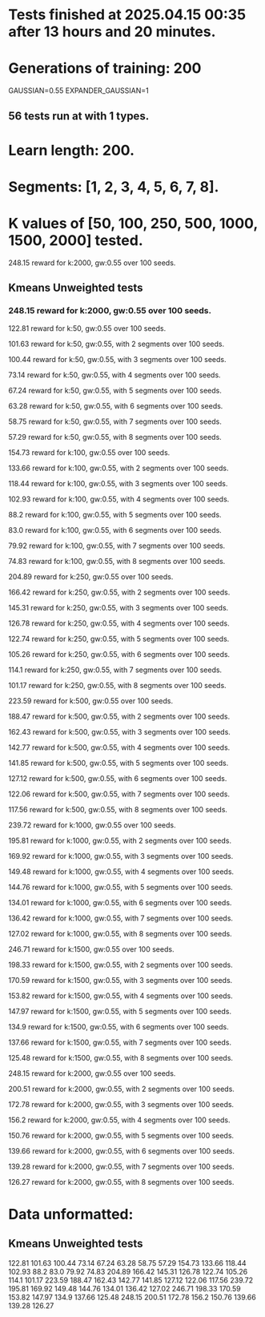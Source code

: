 # Tests finished at 2025.04.15 00:35 after 13 hours and 20 minutes.
# Generations of training: 200
GAUSSIAN=0.55
EXPANDER_GAUSSIAN=1
## 56 tests run at with 1 types.
# Learn length: 200.
# Segments: [1, 2, 3, 4, 5, 6, 7, 8].
# K values of [50, 100, 250, 500, 1000, 1500, 2000] tested.

248.15 reward for k:2000, gw:0.55 over 100 seeds.


## Kmeans Unweighted tests
### 248.15 reward for k:2000, gw:0.55 over 100 seeds.

122.81 reward for k:50, gw:0.55 over 100 seeds.

101.63 reward for k:50, gw:0.55, with 2 segments over 100 seeds.

100.44 reward for k:50, gw:0.55, with 3 segments over 100 seeds.

73.14 reward for k:50, gw:0.55, with 4 segments over 100 seeds.

67.24 reward for k:50, gw:0.55, with 5 segments over 100 seeds.

63.28 reward for k:50, gw:0.55, with 6 segments over 100 seeds.

58.75 reward for k:50, gw:0.55, with 7 segments over 100 seeds.

57.29 reward for k:50, gw:0.55, with 8 segments over 100 seeds.

154.73 reward for k:100, gw:0.55 over 100 seeds.

133.66 reward for k:100, gw:0.55, with 2 segments over 100 seeds.

118.44 reward for k:100, gw:0.55, with 3 segments over 100 seeds.

102.93 reward for k:100, gw:0.55, with 4 segments over 100 seeds.

88.2 reward for k:100, gw:0.55, with 5 segments over 100 seeds.

83.0 reward for k:100, gw:0.55, with 6 segments over 100 seeds.

79.92 reward for k:100, gw:0.55, with 7 segments over 100 seeds.

74.83 reward for k:100, gw:0.55, with 8 segments over 100 seeds.

204.89 reward for k:250, gw:0.55 over 100 seeds.

166.42 reward for k:250, gw:0.55, with 2 segments over 100 seeds.

145.31 reward for k:250, gw:0.55, with 3 segments over 100 seeds.

126.78 reward for k:250, gw:0.55, with 4 segments over 100 seeds.

122.74 reward for k:250, gw:0.55, with 5 segments over 100 seeds.

105.26 reward for k:250, gw:0.55, with 6 segments over 100 seeds.

114.1 reward for k:250, gw:0.55, with 7 segments over 100 seeds.

101.17 reward for k:250, gw:0.55, with 8 segments over 100 seeds.

223.59 reward for k:500, gw:0.55 over 100 seeds.

188.47 reward for k:500, gw:0.55, with 2 segments over 100 seeds.

162.43 reward for k:500, gw:0.55, with 3 segments over 100 seeds.

142.77 reward for k:500, gw:0.55, with 4 segments over 100 seeds.

141.85 reward for k:500, gw:0.55, with 5 segments over 100 seeds.

127.12 reward for k:500, gw:0.55, with 6 segments over 100 seeds.

122.06 reward for k:500, gw:0.55, with 7 segments over 100 seeds.

117.56 reward for k:500, gw:0.55, with 8 segments over 100 seeds.

239.72 reward for k:1000, gw:0.55 over 100 seeds.

195.81 reward for k:1000, gw:0.55, with 2 segments over 100 seeds.

169.92 reward for k:1000, gw:0.55, with 3 segments over 100 seeds.

149.48 reward for k:1000, gw:0.55, with 4 segments over 100 seeds.

144.76 reward for k:1000, gw:0.55, with 5 segments over 100 seeds.

134.01 reward for k:1000, gw:0.55, with 6 segments over 100 seeds.

136.42 reward for k:1000, gw:0.55, with 7 segments over 100 seeds.

127.02 reward for k:1000, gw:0.55, with 8 segments over 100 seeds.

246.71 reward for k:1500, gw:0.55 over 100 seeds.

198.33 reward for k:1500, gw:0.55, with 2 segments over 100 seeds.

170.59 reward for k:1500, gw:0.55, with 3 segments over 100 seeds.

153.82 reward for k:1500, gw:0.55, with 4 segments over 100 seeds.

147.97 reward for k:1500, gw:0.55, with 5 segments over 100 seeds.

134.9 reward for k:1500, gw:0.55, with 6 segments over 100 seeds.

137.66 reward for k:1500, gw:0.55, with 7 segments over 100 seeds.

125.48 reward for k:1500, gw:0.55, with 8 segments over 100 seeds.

248.15 reward for k:2000, gw:0.55 over 100 seeds.

200.51 reward for k:2000, gw:0.55, with 2 segments over 100 seeds.

172.78 reward for k:2000, gw:0.55, with 3 segments over 100 seeds.

156.2 reward for k:2000, gw:0.55, with 4 segments over 100 seeds.

150.76 reward for k:2000, gw:0.55, with 5 segments over 100 seeds.

139.66 reward for k:2000, gw:0.55, with 6 segments over 100 seeds.

139.28 reward for k:2000, gw:0.55, with 7 segments over 100 seeds.

126.27 reward for k:2000, gw:0.55, with 8 segments over 100 seeds.


# Data unformatted:



## Kmeans Unweighted tests
122.81
101.63
100.44
73.14
67.24
63.28
58.75
57.29
154.73
133.66
118.44
102.93
88.2
83.0
79.92
74.83
204.89
166.42
145.31
126.78
122.74
105.26
114.1
101.17
223.59
188.47
162.43
142.77
141.85
127.12
122.06
117.56
239.72
195.81
169.92
149.48
144.76
134.01
136.42
127.02
246.71
198.33
170.59
153.82
147.97
134.9
137.66
125.48
248.15
200.51
172.78
156.2
150.76
139.66
139.28
126.27
